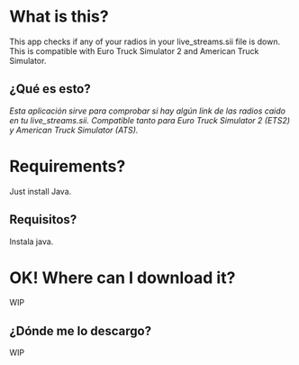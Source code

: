 # What is this?
This app checks if any of your radios in your live_streams.sii file is down. This is compatible with Euro Truck Simulator 2 and American Truck Simulator.
## ¿Qué es esto?
_Esta aplicación sirve para comprobar si hay algún link de las radios caido en tu live_streams.sii. Compatible tanto para Euro Truck Simulator 2 (ETS2) y American Truck Simulator (ATS)._

# Requirements?
Just install Java.
## Requisitos?
Instala java.

# OK! Where can I download it?
WIP
## ¿Dónde me lo descargo?
WIP
